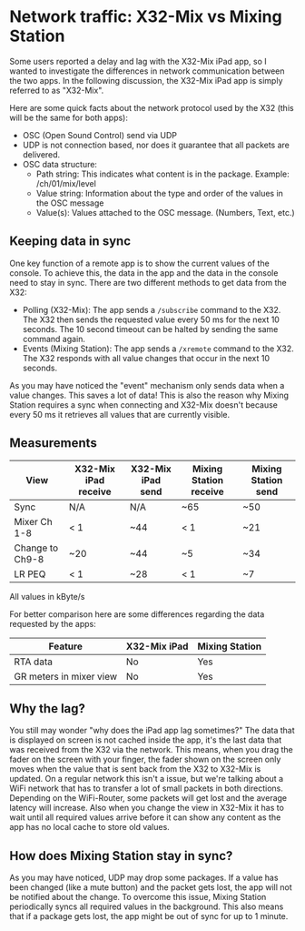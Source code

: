 # Network traffic: X32-Mix vs Mixing Station

Some users reported a delay and lag with the X32-Mix iPad app, so I wanted to investigate the differences in network communication between the two apps.
In the following discussion, the X32-Mix iPad app is simply referred to as "X32-Mix".

Here are some quick facts about the network protocol used by the X32 (this will be the same for both apps):

- OSC (Open Sound Control) send via UDP
- UDP is not connection based, nor does it guarantee that all packets are delivered.
- OSC data structure: 
	- Path string: This indicates what content is in the package. Example: /ch/01/mix/level
	- Value string: Information about the type and order of the values in the OSC message
	- Value(s): Values attached to the OSC message. (Numbers, Text, etc.)



## Keeping data in sync
One key function of a remote app is to show the current values of the console. To achieve this, the data in the app and the data in the console need to stay in sync.
There are two different methods to get data from the X32:
  - Polling (X32-Mix): The app sends a `/subscribe` command to the X32. The X32 then sends the requested value every 50 ms for the next 10 seconds. The 10 second timeout can be halted by sending the same command again.
  - Events (Mixing Station): The app sends a `/xremote` command to the X32. The X32 responds with all value changes that occur in the next 10 seconds.

As you may have noticed the "event" mechanism only sends data when a value changes. This saves a lot of data! This is also the reason why Mixing Station requires a sync when connecting and X32-Mix doesn't because every 50 ms it retrieves all values that are currently visible.


## Measurements

| View | X32-Mix iPad receive  | X32-Mix iPad send | Mixing Station receive | Mixing Station send |
| -- | -- | -- | -- | -- |
| Sync | N/A | N/A | ~65 | ~50 |
| Mixer Ch 1-8 |  < 1 | ~44 | < 1 | ~21 |
| Change to Ch9-8 |  ~20 | ~44 | ~5 | ~34 |
| LR PEQ |  < 1 |  ~28 |  < 1 | ~7 |

All values in kByte/s


For better comparison here are some differences regarding the data requested by the apps:

| Feature | X32-Mix iPad | Mixing Station |
| -- | -- | -- |
| RTA data | No | Yes |
| GR meters in mixer view | No | Yes |



## Why the lag?
You still may wonder "why does the iPad app lag sometimes?"
The data that is displayed on screen is not cached inside the app, it's the last data that was received from the X32 via the network.
This means, when you drag the fader on the screen with your finger, the fader shown on the screen only moves when the value that is sent back from the X32 to X32-Mix is updated. 
On a regular network this isn't a issue, but we're talking about a WiFi network that has to transfer a lot of small packets in both directions. Depending on the WiFi-Router, 
some packets will get lost and the average latency will increase. Also when you change the view in X32-Mix it has to wait until all required values arrive before it can show 
any content as the app has no local cache to store old values.


## How does Mixing Station stay in sync?
As you may have noticed, UDP may drop some packages. If a value has been changed (like a mute button) and the packet gets lost, the app will not be notified about the change. 
To overcome this issue, Mixing Station periodically syncs all required values in the background.
This also means that if a package gets lost, the app might be out of sync for up to 1 minute.